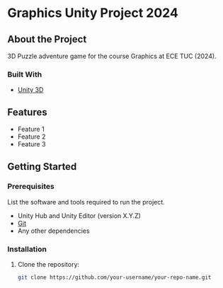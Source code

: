 # Graphics Unity Project 2024

## About the Project
3D Puzzle adventure game for the course Graphics at ECE TUC (2024).

### Built With
- [Unity 3D](https://unity.com/)

## Features
- Feature 1
- Feature 2
- Feature 3

## Getting Started

### Prerequisites

List the software and tools required to run the project.

- Unity Hub and Unity Editor (version X.Y.Z)
- [Git](https://git-scm.com/)
- Any other dependencies

### Installation

1. Clone the repository:
   ```sh
   git clone https://github.com/your-username/your-repo-name.git
